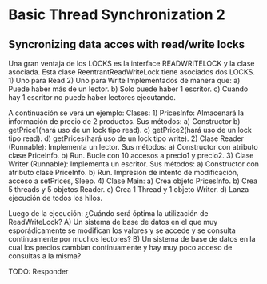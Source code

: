 # Basic Thread Synchronization 2

## Syncronizing data acces with read/write locks
Una gran ventaja de los LOCKS es la interface READWRITELOCK y la clase asociada.
Esta clase ReentrantReadWriteLock tiene asociados dos LOCKS.
    1) Uno para Read
    2) Uno para Write
Implementados de manera que:
    a) Puede haber más de un lector.
    b) Solo puede haber 1 escritor.
    c) Cuando hay 1 escritor no puede haber lectores ejecutando.

A continuación se verá un ejemplo:
Clases:
    1) PricesInfo: Almacenará la información de precio de 2 productos. Sus métodos:
a) Constructor
b) getPrice1(hará uso de un lock tipo read).
c) getPrice2(hará uso de un lock tipo read).
d) getPrices(hará uso de un lock tipo write).
    2) Clase Reader (Runnable): Implementa un lector. Sus métodos:
a) Constructor con atributo clase PriceInfo.
b) Run. Bucle con 10 accesos a precio1 y precio2.
    3) Clase Writer (Runnable): Implementa un escritor. Sus métodos:
a) Constructor con atributo clase PriceInfo.
b) Run. Impresión de intento de modificación, acceso a setPrices, Sleep.
    4) Clase Main:
a) Crea objeto PricesInfo.
b) Crea 5 threads y 5 objetos Reader.
c) Crea 1 Thread y 1 objeto Writer.
d) Lanza ejecución de todos los hilos.

Luego de la ejecución:
¿Cuándo será óptima la utilización de ReadWriteLock?
A) Un sistema de base de datos en el que muy esporádicamente se modifican
los valores y se accede y se consulta continuamente por muchos lectores?
B) Un sistema de base de datos en la cual los precios cambian continuamente
y hay muy poco acceso de consultas a la misma?

TODO: Responder